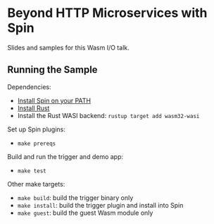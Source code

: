 # Beyond HTTP Microservices with Spin

Slides and samples for this Wasm I/O talk.

## Running the Sample

Dependencies:

* [Install Spin on your PATH](https://developer.fermyon.com/spin/install)
* [Install Rust](https://rustup.rs/)
* Install the Rust WASI backend: `rustup target add wasm32-wasi`

Set up Spin plugins:

* `make prereqs`

Build and run the trigger and demo app:

* `make test`

Other make targets:

* `make build`: build the trigger binary only
* `make install`: build the trigger plugin and install into Spin
* `make guest`: build the guest Wasm module only
